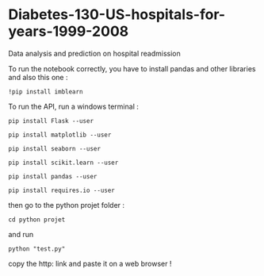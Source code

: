 # Diabetes-130-US-hospitals-for-years-1999-2008
Data analysis and prediction on hospital readmission

To run the notebook correctly, you have to install pandas and other libraries and also this one :

```!pip install imblearn```

To run the API, run a windows terminal :

```pip install Flask --user```

```pip install matplotlib --user```

```pip install seaborn --user```

```pip install scikit.learn --user```

```pip install pandas --user```

```pip install requires.io --user```

then go to the python projet folder :

```cd python projet```

and run 

```python "test.py"```

copy the http: link and paste it on a web browser ! 
